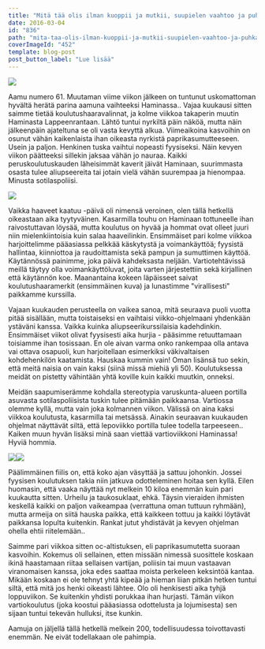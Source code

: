 ```yaml
---
title: "Mitä tää olis ilman kuoppii ja mutkii, suupielen vaahtoo ja puhkaistuja kuplii?"
date: 2016-03-04
id: "836"
path: "mita-taa-olis-ilman-kuoppii-ja-mutkii-suupielen-vaahtoo-ja-puhkaistuja-kuplii"
coverImageId: "452"
template: blog-post
post_button_label: "Lue lisää"
---
```


[![](/images/2016-03-01-2B10.09.38-2B1.jpg)](https://qpm.kda.mybluehost.me/wp-content/uploads/2016/03/2016-03-01-2B10.09.38-2B1.jpg)

Aamu numero 61. Muutaman viime viikon jälkeen on tuntunut uskomattoman hyvältä herätä parina aamuna vaihteeksi Haminassa.. Vajaa kuukausi sitten saimme tietää koulutushaaravalinnat, ja kolme viikkoa takaperin muutin Haminasta Lappeenrantaan. Lähtö tuntui nyrkiltä päin näköä, mutta näin jälkeenpäin ajateltuna se oli vasta kevyttä alkua. Viimeaikoina kasvoihin on osunut vähän kaikenlaista ihan oikeasta nyrkistä paprikasumutteeseen. Usein ja paljon. Henkinen tuska vaihtui nopeasti fyysiseksi. Näin kevyen viikon päätteeksi sillekin jaksaa vähän jo nauraa. Kaikki peruskoulutuskauden läheisimmät kaverit jäivät Haminaan, suurimmasta osasta tulee aliupseereita tai jotain vielä vähän suurempaa ja hienompaa. Minusta sotilaspoliisi.

[![](/images/2016-02-15-2B09.48.15-2B1.jpg)](https://qpm.kda.mybluehost.me/wp-content/uploads/2016/03/2016-02-15-2B09.48.15-2B1.jpg)

Vaikka haaveet kaatuu -päivä oli nimensä veroinen, olen tällä hetkellä oikeastaan aika tyytyväinen. Kasarmilla touhu on Haminaan tottuneelle ihan raivostuttavan löysää, mutta koulutus on hyvää ja hommat ovat olleet juuri niin mielenkiintoisia kuin salaa haaveilinkin. Ensimmäiset pari kolme viikkoa harjoittelimme pääasiassa pelkkää käskytystä ja voimankäyttöä; fyysistä hallintaa, kiinniottoa ja raudoittamista sekä pampun ja sumuttimen käyttöä. Käytännössä painimme, joka päivä kahdeksasta neljään. Vartiotehtävissä meillä täytyy olla voimankäyttöluvat, joita varten järjestettiin sekä kirjallinen että käytännön koe. Maanantaina kokeen läpäisseet saivat koulutushaaramerkit (ensimmäinen kuva) ja lunastimme "virallisesti" paikkamme kurssilla.

Vajaan kuukauden perusteella on vaikea sanoa, mitä seuraava puoli vuotta pitää sisällään, mutta toistaiseksi en vaihtaisi viikko-ohjelmaani yhdenkään ystäväni kanssa. Vaikka kuinka aliupseerikurssilaisia kadehdinkin. Ensimmäiset viikot olivat fyysisesti aika hurjia - pääsimme retuuttamaan toisiamme ihan tosissaan. En ole aivan varma onko rankempaa olla antava vai ottava osapuoli, kun harjoitellaan esimerkiksi väkivaltaisen kohdehenkilön kaatamista. Hauskaa kummin vain! Oman lisänsä tuo sekin, että meitä naisia on vain kaksi (siinä missä miehiä yli 50). Koulutuksessa meidät on pistetty vähintään yhtä koville kuin kaikki muutkin, onneksi.

Meidän saapumiserämme kohdalla stereotypia varuskunta-alueen portilla asuvasta sotilaspoliisista tuskin tulee pitämään paikkaansa. Vartiossa olemme kyllä, mutta vain joka kolmannen viikon. Välissä on aina kaksi viikkoa koulutusta, kasarmilla tai metsässä. Ainakin seuraavan kuukauden ohjelmat näyttävät siltä, että lepoviikko portilla tulee todella tarpeeseen.. Kaiken muun hyvän lisäksi minä saan viettää vartioviikkoni Haminassa! Hyviä hommia.

[![](/images/2016-02-08-2B02.29.27-2B1-200x300.jpg)](https://qpm.kda.mybluehost.me/wp-content/uploads/2016/03/2016-02-08-2B02.29.27-2B1.jpg)[![](/images/2016-02-22-2B08.46.44-2B1-200x300.jpg)](https://qpm.kda.mybluehost.me/wp-content/uploads/2016/03/2016-02-22-2B08.46.44-2B1.jpg)

Päälimmäinen fiilis on, että koko ajan väsyttää ja sattuu johonkin. Jossei fyysisen koulutuksen takia niin jatkuva odotteleminen hoitaa sen kyllä. Eilen huomasin, että vaaka näyttää nyt melkein 10 kiloa enemmän kuin pari kuukautta sitten. Urheilu ja taukosuklaat, ehkä. Täysin vieraiden ihmisten keskellä kaikki on paljon vaikeampaa (verrattuna oman tuttuun ryhmään), mutta armeija on siitä hauska paikka, että kaikkeen tottuu ja kaikki löytävät paikkansa lopulta kuitenkin. Rankat jutut yhdistävät ja kevyen ohjelman ohella ehtii riitelemään..

Saimme pari viikkoa sitten oc-altistuksen, eli paprikasumutetta suoraan kasvoihin. Kokemus oli sellainen, etten missään nimessä suosittele koskaan ikinä haastamaan riitaa sellaisen vartijan, poliisin tai muun vastaavan viranomaisen kanssa, joka edes saattaa moista perkeleen keksintöä kantaa. Mikään koskaan ei ole tehnyt yhtä kipeää ja hieman liian pitkän hetken tuntui siltä, että mitä jos henki oikeasti lähtee. Olo oli henkisesti aika tyhjä loppuviikon. Se kuitenkin yhdisti porukkaa ihan hurjasti. Tämän viikon vartiokoulutus (joka koostui pääasiassa odottelusta ja lojumisesta) sen sijaan tuntui tekevän hulluksi, itse kunkin.

Aamuja on jäljellä tällä hetkellä melkein 200, todellisuudessa toivottavasti enemmän. Ne eivät todellakaan ole pahimpia.
